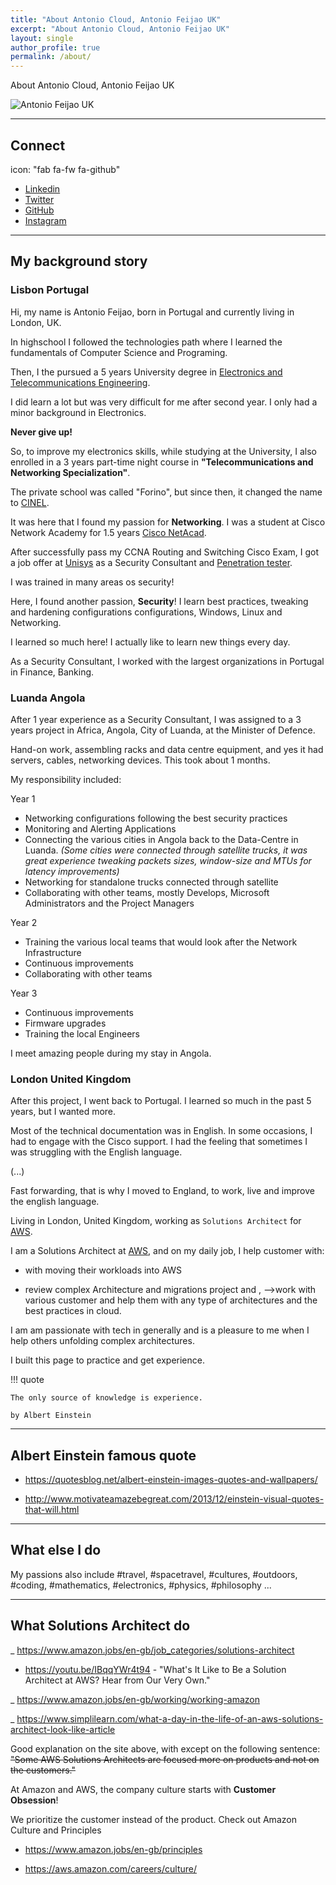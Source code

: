 ```yaml
---
title: "About Antonio Cloud, Antonio Feijao UK"
excerpt: "About Antonio Cloud, Antonio Feijao UK"
layout: single
author_profile: true
permalink: /about/
---
```


About Antonio Cloud, Antonio Feijao UK

![Antonio Feijao UK](/assets/images/Antonio-Feijao-cover-photo.jpg)

---

## Connect

icon: "fab fa-fw fa-github"

- <a href="https://www.linkedin.com/in/antoniofeijaouk/" rel="nofollow">Linkedin</a>
- <a href="https://twitter.com/antoniofeijaouk" rel="nofollow">Twitter</a>
- <a href="https://github.com/antoniofeijaouk/)" rel="nofollow">GitHub</a>
- <a href="ttps://www.instagram.com/AntonioFeijaoUK/" rel="nofollow">Instagram</a>

---

## My background story

### Lisbon Portugal

Hi, my name is Antonio Feijao, born in Portugal and currently living in London, UK.

In highschool I followed the technologies path where I learned the fundamentals of Computer Science and Programing.

Then, I the pursued a 5 years University degree in [Electronics and Telecommunications Engineering](https://www.isel.pt/en/courses/master-degree/eletronis-and-telecommunications-engineering).

I did learn a lot but was very difficult for me after second year. I only had a minor background in Electronics.

**Never give up!**

So, to improve my electronics skills, while studying at the University, I also enrolled in a 3 years part-time night course in **"Telecommunications and Networking Specialization"**.

The private school was called "Forino", but since then, it changed the name to [CINEL](https://www.cinel.pt/appv2/O-CINEL/Certificacoes).

It was here that I found my passion for **Networking**. I was a student at Cisco Network Academy for 1.5 years [Cisco NetAcad](https://www.netacad.com/).

After successfully pass my CCNA Routing and Switching Cisco Exam, I got a job offer at [Unisys](https://www.unisys.com/) as a Security Consultant and [Penetration tester](https://en.wikipedia.org/wiki/Penetration_test).

I was trained in many areas os security!

Here, I found another passion, **Security**! I learn best practices, tweaking and hardening configurations configurations, Windows, Linux and Networking.

I learned so much here! I actually like to learn new things every day.

As a Security Consultant, I worked with the largest organizations in Portugal in Finance, Banking.

### Luanda Angola

After 1 year experience as a Security Consultant, I was assigned to a 3 years project in Africa, Angola, City of Luanda, at the Minister of Defence.

Hand-on work, assembling racks and data centre equipment, and yes it had servers, cables, networking devices. This took about 1 months.

My responsibility included:

Year 1

- Networking configurations following the best security practices
- Monitoring and Alerting Applications
- Connecting the various cities in Angola back to the Data-Centre in Luanda. *(Some cities were connected through satellite trucks, it was great experience tweaking packets sizes, window-size and MTUs for latency improvements)*
- Networking for standalone trucks connected through satellite
- Collaborating with other teams, mostly Develops, Microsoft Administrators and the Project Managers

Year 2

- Training the various local teams that would look after the Network Infrastructure
- Continuous improvements
- Collaborating with other teams

Year 3

- Continuous improvements
- Firmware upgrades
- Training the local Engineers

I meet amazing people during my stay in Angola.

### London United Kingdom

After this project, I went back to Portugal. I learned so much in the past 5 years, but I wanted more.

Most of the technical documentation was in English. In some occasions, I had to engage with the Cisco support. I had the feeling that sometimes I was struggling with the English language.

(...)

Fast forwarding, that is why I moved to England, to work, live and improve the english language.

Living in London, United Kingdom, working as `Solutions Architect` for [AWS](https://aws.amazon.com).

I am a Solutions Architect at [AWS](https://aws.amazon.com), and on my daily job, I help customer with:

- with moving their workloads into AWS

- review complex Architecture and migrations project and ,  -->work with various customer and help them with any type of architectures and the best practices in cloud.

I am am passionate with tech in generally and is a pleasure to me when I help others unfolding complex architectures.

I built this page to practice and get experience.

!!! quote
    
    The only source of knowledge is experience.
    
    by Albert Einstein

---

## Albert Einstein famous quote

- <https://quotesblog.net/albert-einstein-images-quotes-and-wallpapers/>

- <http://www.motivateamazebegreat.com/2013/12/einstein-visual-quotes-that-will.html>

---

## What else I do

My passions also include #travel, #spacetravel, #cultures, #outdoors, #coding, #mathematics, #electronics, #physics, #philosophy ...

---

## What Solutions Architect do

_ <https://www.amazon.jobs/en-gb/job_categories/solutions-architect>

- <https://youtu.be/IBqqYWr4t94> - "What's It Like to Be a Solution Architect at AWS? Hear from Our Very Own."

_ <https://www.amazon.jobs/en-gb/working/working-amazon>

_ <https://www.simplilearn.com/what-a-day-in-the-life-of-an-aws-solutions-architect-look-like-article>

Good explanation on the site above, with except on the following sentence: <s>"Some AWS Solutions Architects are focused more on products and not on the customers."</s>

At Amazon and AWS, the company culture starts with **Customer Obsession**!

We prioritize the customer instead of the product. Check out Amazon Culture and Principles

- <https://www.amazon.jobs/en-gb/principles>

- <https://aws.amazon.com/careers/culture/>
